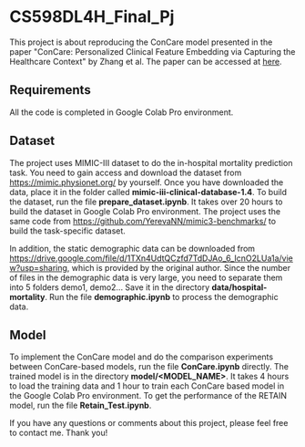 # CS598DL4H_Final_Pj
This project is about reproducing the ConCare model presented in the paper "ConCare: Personalized Clinical Feature Embedding via Capturing the Healthcare Context" by Zhang et al. The paper can be accessed at [here](https://arxiv.org/abs/1911.12216).

## Requirements
All the code is completed in Google Colab Pro environment.

## Dataset
The project uses MIMIC-III dataset to do the in-hospital mortality prediction task. You need to gain access and download the dataset from https://mimic.physionet.org/ by yourself. Once you have downloaded the data, place it in the folder called **mimic-iii-clinical-database-1.4**. To build the dataset, run the file **prepare_dataset.ipynb**. It takes over 20 hours to build the dataset in Google Colab Pro environment. The project uses the same code from https://github.com/YerevaNN/mimic3-benchmarks/ to build the task-specific dataset.

In addition, the static demographic data can be downloaded from https://drive.google.com/file/d/1TXn4UdtQCzfd7TdDJAo_6_IcnO2LUa1a/view?usp=sharing, which is provided by the original author. Since the number of files in the demographic data is very large, you need to separate them into 5 folders demo1, demo2... Save it in the directory **data/hospital-mortality**. Run the file **demographic.ipynb** to process the demographic data.

## Model
To implement the ConCare model and do the comparison experiments between ConCare-based models, run the file **ConCare.ipynb** directly. The trained model is in the directory **model/<MODEL_NAME>**. It takes 4 hours to load the training data and 1 hour to train each ConCare based model in the Google Colab Pro environment. To get the performance of the RETAIN model, run the file **Retain_Test.ipynb**.

If you have any questions or comments about this project, please feel free to contact me. Thank you!
